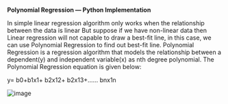 **Polynomial Regression — Python Implementation**



In simple linear regression algorithm only works when the relationship between the data is linear But suppose if we have non-linear data then Linear regression will not capable to draw a best-fit line, in this case, we can use Polynomial Regression to find out best-fit line. Polynomial Regression is a regression algorithm that models the relationship between a dependent(y) and independent variable(x) as nth degree polynomial. The Polynomial Regression equation is given below:



y= b0+b1x1+ b2x12+ b2x13+...... bnx1n


![image](https://user-images.githubusercontent.com/52431768/168153556-816d1c15-33dc-486e-a938-9446d2a1c49b.png)

